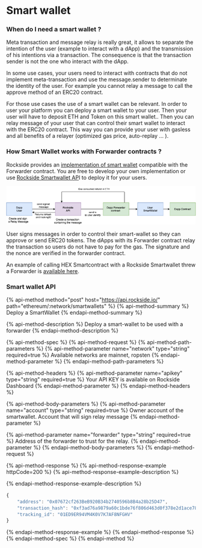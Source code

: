 # Smart wallet

### When do I need a smart wallet ?

Meta transaction and message relay is really great, it allows to separate the intention of the user \(example to interact with a dApp\) and the transmission of his intentions via a transaction. The consequence is that the transaction sender is not the one who interact with the dApp.

In some use cases, your users need to interact with contracts that do not implement meta-transaction and use the message.sender to determinate the identity of the user.  For example you cannot relay a message to call the approve method of an ERC20 contract.

For those use cases the use of a smart wallet can be relevant. In order to user your platform you can deploy a smart wallet to your user. Then your user will have to deposit ETH and Token on this smart wallet.. Then you can relay message of your user that can control their smart wallet to interact with the ERC20 contract. This way you can provide your user with gasless and all benefits of a relayer \(optimized gas price, auto-replay ... \).

### How Smart Wallet works with Forwarder contracts ?

Rockside provides an [implementation of  smart wallet](https://github.com/rocksideio/contracts/blob/master/contracts/SmartWallet.sol) compatible with the Forwarder contract. You are free to develop your own implementation or use [Rockside Smartwallet AP](https://docs.rockside.io/smart-wallet/smart-wallet-api)I to deploy it for your users.

![Relay transactions to user&apos;s smartwallet.](../.gitbook/assets/tx-forward-smartwallet.png)

User signs messages in order to control their smart-wallet so they can approve or send ERC20 tokens. The dApps with its Forwarder contract relay the transaction so users do not have to pay for the gas. The signature and the nonce are verified in the forwarder contract.

An example of calling HEX Smartcontract with a Rockside Smartwallet threw a Forwarder is [available here](https://github.com/rocksideio/Demo-Smartwallet-Hex).

### Smart wallet API

{% api-method method="post" host="https://api.rockside.io/" path="ethereum/:network/smartwallets" %}
{% api-method-summary %}
Deploy a SmartWallet
{% endapi-method-summary %}

{% api-method-description %}
Deploy a smart-wallet to be used with a forwarder
{% endapi-method-description %}

{% api-method-spec %}
{% api-method-request %}
{% api-method-path-parameters %}
{% api-method-parameter name="network" type="string" required=true %}
Available networks are mainnet, ropsten
{% endapi-method-parameter %}
{% endapi-method-path-parameters %}

{% api-method-headers %}
{% api-method-parameter name="apikey" type="string" required=true %}
Your API KEY is available on Rockside Dashboard
{% endapi-method-parameter %}
{% endapi-method-headers %}

{% api-method-body-parameters %}
{% api-method-parameter name="account" type="string" required=true %}
Owner account of the smartwallet. Account that will sign relay message
{% endapi-method-parameter %}

{% api-method-parameter name="forwarder" type="string" required=true %}
Address of the forwarder to trust for the relay.
{% endapi-method-parameter %}
{% endapi-method-body-parameters %}
{% endapi-method-request %}

{% api-method-response %}
{% api-method-response-example httpCode=200 %}
{% api-method-response-example-description %}

{% endapi-method-response-example-description %}

```javascript
{
    "address": "0x07672cf263BeB920B34b2740596b8B4a28b25D47",
    "transaction_hash": "0xf3ad76a9879a60c1bde76f806d463d0f378e2d1ace78eb62bbde40561f77df36",
    "tracking_id": "01ED9ER94VM4K0V7K7AF8NFGHV"
}
```
{% endapi-method-response-example %}
{% endapi-method-response %}
{% endapi-method-spec %}
{% endapi-method %}



